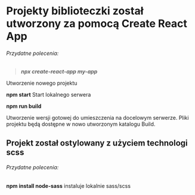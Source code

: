 # Projekty biblioteczki został utworzony za pomocą Create React App



###### Przydatne polecenia:

> ***npx create-react-app my-app***

Utworzenie nowego projektu

**npm start**
Start lokalnego serwera 

**npm run build**

Utworzenie wersji gotowej do umieszczenia na docelowym serwerze. Pliki projektu będą dostępne w nowo utworzonym katalogu Build.

## Projekt został ostylowany z użyciem technologi scss

###### Przydatne polecenia:
**npm install node-sass**
instaluje lokalnie sass/scss

